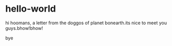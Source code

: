 # hello-world

hi hoomans,
 a letter from the doggos of planet bonearth.its nice to meet you guys.bhow!bhow!
 
 bye
